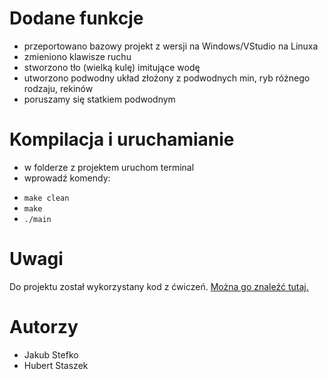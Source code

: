 # Dodane funkcje
* przeportowano bazowy projekt z wersji na Windows/VStudio na Linuxa
* zmieniono klawisze ruchu
* stworzono tło (wielką kulę) imitujące wodę  
* utworzono podwodny układ złożony z podwodnych min, ryb różnego rodzaju, rekinów
* poruszamy się statkiem podwodnym

# Kompilacja i uruchamianie
* w folderze z projektem uruchom terminal
* wprowadź komendy: 
-  `make clean`
-  `make`
-  `./main`

# Uwagi
Do projektu został wykorzystany kod z ćwiczeń. [Można go znaleźć tutaj.](https://wp.faculty.wmi.amu.edu.pl/GRK.html)

# Autorzy
* Jakub Stefko
* Hubert Staszek
